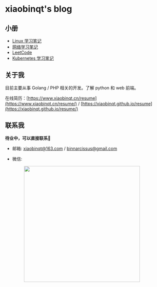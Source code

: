 # xiaobinqt's blog

## 小册

+ [Linux 学习笔记](https://xiaobinqt.github.io/linux/)
+ [网络学习笔记](https://xiaobinqt.github.io/http/)
+ [LeetCode](https://xiaobinqt.github.io/leetcode/)
+ [Kubernetes 学习笔记](https://xiaobinqt.github.io/kubernetes/)

## 关于我

目前主要从事 Golang / PHP 相关的开发。了解 python 和 web 前端。

在线简历：[https://www.xiaobinqt.cn/resume](https://www.xiaobinqt.cn/resume/) / [https://xiaobinqt.github.io/resume](https://xiaobinqt.github.io/resume/)

## 联系我

**待业中，可以直接联系🤞**

+ 邮箱: xiaobinqt@163.com / binnarcissus@gmail.com

+ 微信:

<div align="center"><img src="https://cdn.xiaobinqt.cn/xiaobinqt.io/20220316/fa2dcf94966c4070936ef469d0c184af.jpg?imageView2/0/interlace/1/q/50|imageslim" width=380  /></div>



